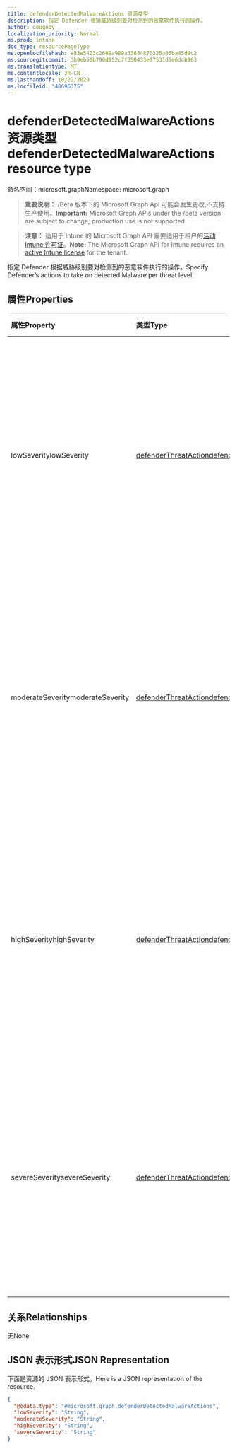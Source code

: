 ```yaml
---
title: defenderDetectedMalwareActions 资源类型
description: 指定 Defender 根据威胁级别要对检测到的恶意软件执行的操作。
author: dougeby
localization_priority: Normal
ms.prod: intune
doc_type: resourcePageType
ms.openlocfilehash: e83e5423c2609a989a33684870325a86ba45d9c2
ms.sourcegitcommit: 3b9eb50b790d952c7f350433ef7531d5e6d4b963
ms.translationtype: MT
ms.contentlocale: zh-CN
ms.lasthandoff: 10/22/2020
ms.locfileid: "48696375"
---
```

# <a name="defenderdetectedmalwareactions-resource-type"></a><span data-ttu-id="832da-103">defenderDetectedMalwareActions 资源类型</span><span class="sxs-lookup"><span data-stu-id="832da-103">defenderDetectedMalwareActions resource type</span></span>

<span data-ttu-id="832da-104">命名空间：microsoft.graph</span><span class="sxs-lookup"><span data-stu-id="832da-104">Namespace: microsoft.graph</span></span>

> <span data-ttu-id="832da-105">**重要说明：** /Beta 版本下的 Microsoft Graph Api 可能会发生更改;不支持生产使用。</span><span class="sxs-lookup"><span data-stu-id="832da-105">**Important:** Microsoft Graph APIs under the /beta version are subject to change; production use is not supported.</span></span>

> <span data-ttu-id="832da-106">**注意：** 适用于 Intune 的 Microsoft Graph API 需要适用于租户的[活动 Intune 许可证](https://go.microsoft.com/fwlink/?linkid=839381)。</span><span class="sxs-lookup"><span data-stu-id="832da-106">**Note:** The Microsoft Graph API for Intune requires an [active Intune license](https://go.microsoft.com/fwlink/?linkid=839381) for the tenant.</span></span>

<span data-ttu-id="832da-107">指定 Defender 根据威胁级别要对检测到的恶意软件执行的操作。</span><span class="sxs-lookup"><span data-stu-id="832da-107">Specify Defender’s actions to take on detected Malware per threat level.</span></span>

## <a name="properties"></a><span data-ttu-id="832da-108">属性</span><span class="sxs-lookup"><span data-stu-id="832da-108">Properties</span></span>
|<span data-ttu-id="832da-109">属性</span><span class="sxs-lookup"><span data-stu-id="832da-109">Property</span></span>|<span data-ttu-id="832da-110">类型</span><span class="sxs-lookup"><span data-stu-id="832da-110">Type</span></span>|<span data-ttu-id="832da-111">说明</span><span class="sxs-lookup"><span data-stu-id="832da-111">Description</span></span>|
|:---|:---|:---|
|<span data-ttu-id="832da-112">lowSeverity</span><span class="sxs-lookup"><span data-stu-id="832da-112">lowSeverity</span></span>|[<span data-ttu-id="832da-113">defenderThreatAction</span><span class="sxs-lookup"><span data-stu-id="832da-113">defenderThreatAction</span></span>](../resources/intune-deviceconfig-defenderthreataction.md)|<span data-ttu-id="832da-114">指示要对检测到的低严重性恶意软件威胁执行的 Defender 操作。</span><span class="sxs-lookup"><span data-stu-id="832da-114">Indicates a Defender action to take for low severity Malware threat detected.</span></span> <span data-ttu-id="832da-115">可取值为：`deviceDefault`、`clean`、`quarantine`、`remove`、`allow`、`userDefined`、`block`。</span><span class="sxs-lookup"><span data-stu-id="832da-115">Possible values are: `deviceDefault`, `clean`, `quarantine`, `remove`, `allow`, `userDefined`, `block`.</span></span>|
|<span data-ttu-id="832da-116">moderateSeverity</span><span class="sxs-lookup"><span data-stu-id="832da-116">moderateSeverity</span></span>|[<span data-ttu-id="832da-117">defenderThreatAction</span><span class="sxs-lookup"><span data-stu-id="832da-117">defenderThreatAction</span></span>](../resources/intune-deviceconfig-defenderthreataction.md)|<span data-ttu-id="832da-118">指示要对检测到的中等严重性恶意软件威胁执行的 Defender 操作。</span><span class="sxs-lookup"><span data-stu-id="832da-118">Indicates a Defender action to take for moderate severity Malware threat detected.</span></span> <span data-ttu-id="832da-119">可取值为：`deviceDefault`、`clean`、`quarantine`、`remove`、`allow`、`userDefined`、`block`。</span><span class="sxs-lookup"><span data-stu-id="832da-119">Possible values are: `deviceDefault`, `clean`, `quarantine`, `remove`, `allow`, `userDefined`, `block`.</span></span>|
|<span data-ttu-id="832da-120">highSeverity</span><span class="sxs-lookup"><span data-stu-id="832da-120">highSeverity</span></span>|[<span data-ttu-id="832da-121">defenderThreatAction</span><span class="sxs-lookup"><span data-stu-id="832da-121">defenderThreatAction</span></span>](../resources/intune-deviceconfig-defenderthreataction.md)|<span data-ttu-id="832da-122">指示要对检测到的高严重性恶意软件威胁执行的 Defender 操作。</span><span class="sxs-lookup"><span data-stu-id="832da-122">Indicates a Defender action to take for high severity Malware threat detected.</span></span> <span data-ttu-id="832da-123">可取值为：`deviceDefault`、`clean`、`quarantine`、`remove`、`allow`、`userDefined`、`block`。</span><span class="sxs-lookup"><span data-stu-id="832da-123">Possible values are: `deviceDefault`, `clean`, `quarantine`, `remove`, `allow`, `userDefined`, `block`.</span></span>|
|<span data-ttu-id="832da-124">severeSeverity</span><span class="sxs-lookup"><span data-stu-id="832da-124">severeSeverity</span></span>|[<span data-ttu-id="832da-125">defenderThreatAction</span><span class="sxs-lookup"><span data-stu-id="832da-125">defenderThreatAction</span></span>](../resources/intune-deviceconfig-defenderthreataction.md)|<span data-ttu-id="832da-126">指示要对检测到的严重严重性恶意软件威胁执行的 Defender 操作。</span><span class="sxs-lookup"><span data-stu-id="832da-126">Indicates a Defender action to take for severe severity Malware threat detected.</span></span> <span data-ttu-id="832da-127">可取值为：`deviceDefault`、`clean`、`quarantine`、`remove`、`allow`、`userDefined`、`block`。</span><span class="sxs-lookup"><span data-stu-id="832da-127">Possible values are: `deviceDefault`, `clean`, `quarantine`, `remove`, `allow`, `userDefined`, `block`.</span></span>|

## <a name="relationships"></a><span data-ttu-id="832da-128">关系</span><span class="sxs-lookup"><span data-stu-id="832da-128">Relationships</span></span>
<span data-ttu-id="832da-129">无</span><span class="sxs-lookup"><span data-stu-id="832da-129">None</span></span>

## <a name="json-representation"></a><span data-ttu-id="832da-130">JSON 表示形式</span><span class="sxs-lookup"><span data-stu-id="832da-130">JSON Representation</span></span>
<span data-ttu-id="832da-131">下面是资源的 JSON 表示形式。</span><span class="sxs-lookup"><span data-stu-id="832da-131">Here is a JSON representation of the resource.</span></span>
<!-- {
  "blockType": "resource",
  "@odata.type": "microsoft.graph.defenderDetectedMalwareActions"
}
-->
``` json
{
  "@odata.type": "#microsoft.graph.defenderDetectedMalwareActions",
  "lowSeverity": "String",
  "moderateSeverity": "String",
  "highSeverity": "String",
  "severeSeverity": "String"
}
```





